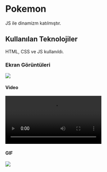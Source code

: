 <h1>Pokemon</h1>

JS ile dinamizm katılmıştır.

<h2> Kullanılan Teknolojiler</h2>

HTML, CSS ve JS kullanıldı.


<h3>Ekran Görüntüleri</h3>

![](pscreen.png)


<h4> Video </h4>

![](pokemon.mp4)




<h4> GIF </h4>

![](pokemon2.gif)
